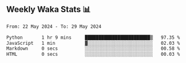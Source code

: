 ## Weekly Waka Stats 📊
<!--START_SECTION:waka-->

```txt
From: 22 May 2024 - To: 29 May 2024

Python       1 hr 9 mins     ████████████████████████▒   97.35 %
JavaScript   1 min           ▓░░░░░░░░░░░░░░░░░░░░░░░░   02.03 %
Markdown     0 secs          ░░░░░░░░░░░░░░░░░░░░░░░░░   00.58 %
HTML         0 secs          ░░░░░░░░░░░░░░░░░░░░░░░░░   00.03 %
```

<!--END_SECTION:waka-->

<!--

Here are some ideas to get you started:

- 🔭 I’m currently working on (way to add branches committed on)
- 🌱 I’m currently learning Web Frameworks and Machine Learning! (Lisp, JS (react & angular), Python, and __)
- 💬 Ask me about ...
- 📫 How to reach me: 
- 😄 Pronouns: He/Him/His
- ⚡ Fun fact: ...

that-recsys-lab
-->
